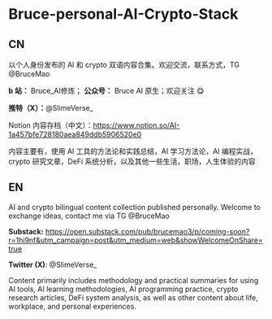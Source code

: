 # Bruce-personal-AI-Crypto-Stack
## CN
以个人身份发布的 AI 和 crypto 双语内容合集。欢迎交流，联系方式，TG @BruceMao

**b 站：** Bruce_AI修炼； **公众号：** Bruce AI 原生；欢迎关注 😋



**推特（X）：**@SlimeVerse_

Notion 内容存档（中文）：https://www.notion.so/AI-1a457bfe728180aea849ddb5906520e0

内容主要有，使用 AI 工具的方法论和实践总结，AI 学习方法论，AI 编程实战，crypto 研究文章，DeFi 系统分析，以及其他一些生活，职场，人生体验的内容

## EN

AI and crypto bilingual content collection published personally. Welcome to exchange ideas, contact me via TG @BruceMao

**Substack:** https://open.substack.com/pub/brucemao3/p/coming-soon?r=1hi9nf&utm_campaign=post&utm_medium=web&showWelcomeOnShare=true

**Twitter (X)**: @SlimeVerse_

Content primarily includes methodology and practical summaries for using AI tools, AI learning methodologies, AI programming practice, crypto research articles, DeFi system analysis, as well as other content about life, workplace, and personal experiences.






